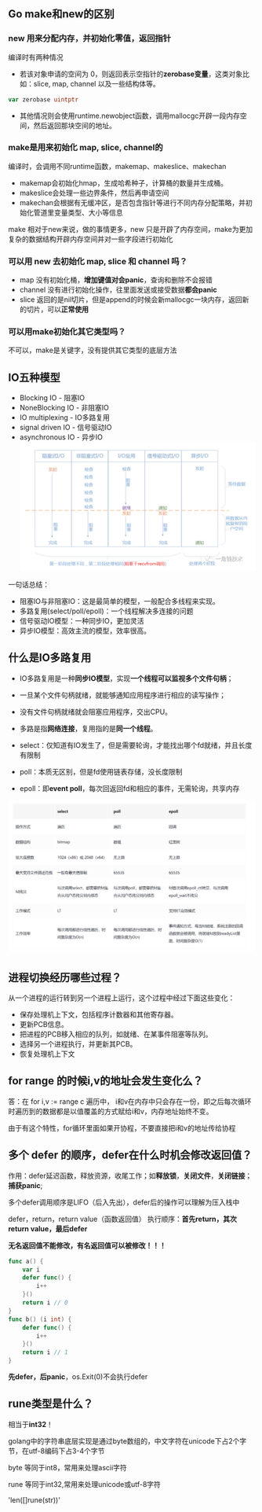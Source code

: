 ## Go make和new的区别

### new 用来分配内存，并初始化零值，返回**指针** 

编译时有两种情况

- 若该对象申请的空间为 0，则返回表示空指针的**zerobase变量**，这类对象比如：slice, map, channel 以及一些结构体等。

```go
var zerobase uintptr
```

- 其他情况则会使用runtime.newobject函数，调用mallocgc开辟一段内存空间，然后返回那块空间的地址。

### make是用来初始化 map, slice, channel的

编译时，会调用不同runtime函数，makemap、makeslice、makechan

- makemap会初始化hmap，生成哈希种子，计算桶的数量并生成桶。
- makeslice会处理一些边界条件，然后再申请空间
- makechan会根据有无缓冲区，是否包含指针等进行不同内存分配策略，并初始化管道里变量类型、大小等信息

make 相对于new来说，做的事情更多，new 只是开辟了内存空间，make为更加复杂的数据结构开辟内存空间并对一些字段进行初始化

### 可以用 new 去初始化 map, slice 和 channel 吗？

- map 没有初始化桶，**增加键值对会panic**，查询和删除不会报错
- channel 没有进行初始化操作，往里面发送或接受数据**都会panic**
- slice 返回的是nil切片，但是append的时候会新mallocgc一块内存，返回新的切片，可以**正常使用**

### 可以用make初始化其它类型吗？

不可以，make是关键字，没有提供其它类型的底层方法

## IO五种模型

- Blocking IO - 阻塞IO
- NoneBlocking IO - 非阻塞IO
- IO multiplexing - IO多路复用
- signal driven IO - 信号驱动IO
- asynchronous IO - 异步IO
![](go/2023-03-03-21-42-59.png)

一句话总结：
- 阻塞IO与非阻塞IO：这是最简单的模型，一般配合多线程来实现。
- 多路复用(select/poll/epoll)：一个线程解决多连接的问题
- 信号驱动IO模型：一种同步IO，更加灵活
- 异步IO模型：高效主流的模型，效率很高。

## 什么是IO多路复用
- IO多路复用是一种**同步IO模型**，实现**一个线程可以监视多个文件句柄**；
- 一旦某个文件句柄就绪，就能够通知应用程序进行相应的读写操作；
- 没有文件句柄就绪就会阻塞应用程序，交出CPU。
- 多路是指**网络连接**，复用指的是**同一个线程**。

- select：仅知道有IO发生了，但是需要轮询，才能找出哪个fd就绪，并且长度有限制
- poll：本质无区别，但是fd使用链表存储，没长度限制
- epoll：即**event poll**，每次回返回fd和相应的事件，无需轮询，共享内存

![](go/2023-03-03-21-59-10.png)

## 进程切换经历哪些过程？
从一个进程的运行转到另一个进程上运行，这个过程中经过下面这些变化：

- 保存处理机上下文，包括程序计数器和其他寄存器。
- 更新PCB信息。
- 把进程的PCB移入相应的队列，如就绪、在某事件阻塞等队列。
- 选择另一个进程执行，并更新其PCB。
- 恢复处理机上下文

## for range 的时候i,v的地址会发生变化么？
答：在 for i,v := range c 遍历中， i和v在内存中只会存在一份，即之后每次循环时遍历到的数据都是以值覆盖的方式赋给i和v，内存地址始终不变。

由于有这个特性，for循环里面如果开协程，不要直接把i和v的地址传给协程

## 多个 defer 的顺序，defer在什么时机会修改返回值？

作用：defer延迟函数，释放资源，收尾工作；如**释放锁**，**关闭文件**，**关闭链接**；**捕获panic**;

多个defer调用顺序是LIFO（后入先出），defer后的操作可以理解为压入栈中

defer，return，return value（函数返回值） 执行顺序：**首先return，其次return value，最后defer**

**无名返回值不能修改，有名返回值可以被修改！！！**
```go
func a() {
    var i
    defer func() {
		i++
	}()
    return i // 0
}
func b() (i int) {
    defer func() {
		i++
	}()
    return i // 1
}
```

**先defer，后panic**，os.Exit(0)不会执行defer

## rune类型是什么？
相当于**int32**！

golang中的字符串底层实现是通过byte数组的，中文字符在unicode下占2个字节，在utf-8编码下占3-4个字节

byte 等同于int8，常用来处理ascii字符

rune 等同于int32,常用来处理unicode或utf-8字符

'len([]rune(str))'